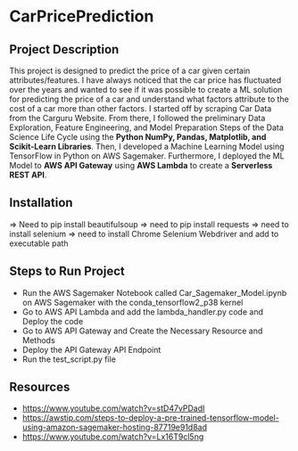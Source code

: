 # CarPricePrediction

## Project Description
This project is designed to predict the price of a car given certain attributes/features.  I have always noticed that the car price has fluctuated over the years and wanted to see if it was possible to create a  ML solution for predicting the price of a car and understand what factors attribute to the cost of a car more than other factors.  I started off by scraping Car Data from the Carguru Website.  From there, I followed the preliminary Data Exploration, Feature Engineering, and Model Preparation Steps of the Data Science Life Cycle using the **Python NumPy, Pandas, Matplotlib, and Scikit-Learn Libraries**.  Then, I developed a Machine Learning Model using TensorFlow in Python on AWS Sagemaker.  Furthermore, I deployed the ML Model to **AWS API Gateway** using **AWS Lambda** to create a **Serverless REST API**.


## Installation
=> Need to pip install beautifulsoup
=> need to pip install requests
=> need to install selenium
=> need to install Chrome Selenium Webdriver and add to executable path


## Steps to Run Project
- Run the AWS Sagemaker Notebook called Car_Sagemaker_Model.ipynb on AWS Sagemaker with the conda_tensorflow2_p38 kernel
- Go to AWS API Lambda and add the lambda_handler.py code and Deploy the code
- Go to AWS API Gateway and Create the Necessary Resource and Methods
- Deploy the API Gateway API Endpoint
- Run the test_script.py file

## Resources
- https://www.youtube.com/watch?v=stD47vPDadI 
- https://awstip.com/steps-to-deploy-a-pre-trained-tensorflow-model-using-amazon-sagemaker-hosting-87719e91d8ad
- https://www.youtube.com/watch?v=Lx16T9cl5ng
